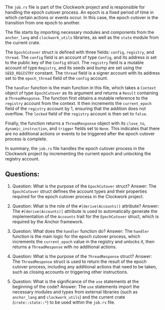The `job.rs` file is part of the Clockwork project and is responsible for handling the epoch cutover process. An epoch is a fixed period of time in which certain actions or events occur. In this case, the epoch cutover is the transition from one epoch to another.

The file starts by importing necessary modules and components from the `anchor_lang` and `clockwork_utils` libraries, as well as the `state` module from the current crate.

The `EpochCutover` struct is defined with three fields: `config`, `registry`, and `thread`. The `config` field is an account of type `Config`, and its address is set to the public key of the `Config` struct. The `registry` field is a mutable account of type `Registry`, and its seeds and bump are set using the `SEED_REGISTRY` constant. The `thread` field is a signer account with its address set to the `epoch_thread` field of the `config` account.

The `handler` function is the main function in this file, which takes a `Context` object of type `EpochCutover` as its argument and returns a `Result` containing a `ThreadResponse`. The function first obtains a mutable reference to the `registry` account from the context. It then increments the `current_epoch` field of the `registry` account by 1, ensuring that the addition does not overflow. The `locked` field of the `registry` account is then set to `false`.

Finally, the function returns a `ThreadResponse` object with its `close_to`, `dynamic_instruction`, and `trigger` fields set to `None`. This indicates that there are no additional actions or events to be triggered after the epoch cutover process is complete.

In summary, the `job.rs` file handles the epoch cutover process in the Clockwork project by incrementing the current epoch and unlocking the registry account.

## Questions:

1. Question: What is the purpose of the `EpochCutover` struct?
   Answer: The `EpochCutover` struct defines the account types and their properties required for the epoch cutover process in the Clockwork project.

2. Question: What is the role of the `#[derive(Accounts)]` attribute?
   Answer: The `#[derive(Accounts)]` attribute is used to automatically generate the implementation of the `Accounts` trait for the `EpochCutover` struct, which is required by the Anchor framework.

3. Question: What does the `handler` function do?
   Answer: The `handler` function is the main logic for the epoch cutover process, which increments the `current_epoch` value in the registry and unlocks it, then returns a `ThreadResponse` with no additional actions.

4. Question: What is the purpose of the `ThreadResponse` struct?
   Answer: The `ThreadResponse` struct is used to return the result of the epoch cutover process, including any additional actions that need to be taken, such as closing accounts or triggering other instructions.

5. Question: What is the significance of the `use` statements at the beginning of the code?
   Answer: The `use` statements import the necessary modules and types from external libraries (such as `anchor_lang` and `clockwork_utils`) and the current crate (`crate::state::*`) to be used within the `job.rs` file.
